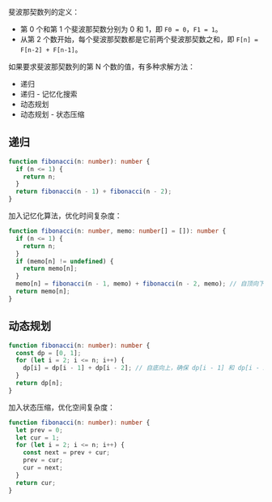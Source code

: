 斐波那契数列的定义：

- 第 0 个和第 1 个斐波那契数分别为 0 和 1，即 `F0 = 0`，`F1 = 1`。
- 从第 2 个数开始，每个斐波那契数都是它前两个斐波那契数之和，即 `F[n] = F[n-2] + F[n-1]`。

如果要求斐波那契数列的第 N 个数的值，有多种求解方法：

- 递归
- 递归 - 记忆化搜索
- 动态规划
- 动态规划 - 状态压缩

## 递归

~~~typescript
function fibonacci(n: number): number {
  if (n <= 1) {
    return n;
  }
  return fibonacci(n - 1) + fibonacci(n - 2);
}
~~~

加入记忆化算法，优化时间复杂度：
~~~typescript
function fibonacci(n: number, memo: number[] = []): number {
  if (n <= 1) {
    return n;
  }
  if (memo[n] != undefined) {
    return memo[n];
  }
  memo[n] = fibonacci(n - 1, memo) + fibonacci(n - 2, memo); // 自顶向下，先从最外层的 n 递下去，直到 n <= 1 后开始归
  return memo[n];
}
~~~

## 动态规划

~~~typescript
function fibonacci(n: number): number {
  const dp = [0, 1];
  for (let i = 2; i <= n; i++) { 
    dp[i] = dp[i - 1] + dp[i - 2]; // 自底向上，确保 dp[i - 1] 和 dp[i - 2] 的结果已被计算后才能得到 dp[i] 的值
  }
  return dp[n];
}
~~~

加入状态压缩，优化空间复杂度：

~~~typescript
function fibonacci(n: number): number {
  let prev = 0;
  let cur = 1;
  for (let i = 2; i <= n; i++) {
    const next = prev + cur;
    prev = cur;
    cur = next;
  }
  return cur;
}
~~~

